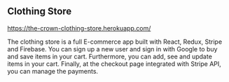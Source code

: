 ## Clothing Store
https://the-crown-clothing-store.herokuapp.com/

The clothing store is a full E-commerce app built with React, Redux, Stripe and Firebase. You can sign up a new user and sign in with Google to buy and save items in your cart. Furthermore, you can add, see and update items in your cart. Finally, at the checkout page integrated with Stripe API, you can manage the payments.
